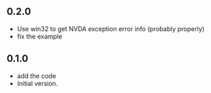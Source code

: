 ## 0.2.0
 - Use win32 to get NVDA exception error info (probably properly)
 - fix the example
## 0.1.0
 - add the code
- Initial version.
